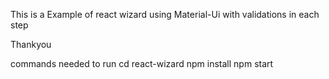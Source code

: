 This is a Example of react wizard using Material-Ui
with validations in each step 

Thankyou


commands needed to run
cd react-wizard
npm install
npm start